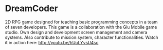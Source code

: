 DreamCoder
==========

2D RPG game designed for teaching basic programming concepts in a team of seven developers. This game is a collaboration with the Glu Mobile game studio. Own design and development screen management and camera systems. Also contribute to mission system, character functionalities.
Watch it in action here: http://youtu.be/hUuLYvsU4sc
